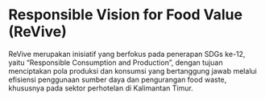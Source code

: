 # Responsible Vision for Food Value (ReVive)
ReVive merupakan inisiatif yang berfokus pada penerapan SDGs ke-12, yaitu “Responsible Consumption and Production”, dengan tujuan menciptakan pola produksi dan konsumsi yang bertanggung jawab melalui efisiensi penggunaan sumber daya dan pengurangan food waste, khususnya pada sektor perhotelan di Kalimantan Timur.
